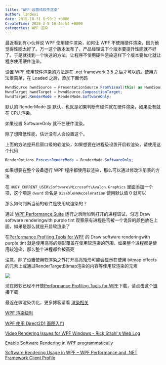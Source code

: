 ```yaml
---
title: "WPF 设置纯软件渲染"
author: lindexi
date: 2019-10-31 8:59:2 +0800
CreateTime: 2020-3-5 10:46:54 +0800
categories: WPF 渲染
---
```


最近看到有小伙伴说 WPF 使用硬件渲染，如何让 WPF 不使用硬件渲染，因为他觉得性能太好了。万一这个版本发布了，产品经理说下个版本要提升性能就不好了。于是就找到一个快速的方法，让程序不使用硬件渲染这样下个版本要优化就让程序使用硬件渲染。

<!--more-->


<!-- 标签：WPF,渲染 -->

设置 WPF 使用软件渲染的方法是在 .net framework 3.5 之后才可以的。使用方法很简单，在 Loaded 之后，添加下面代码

```csharp
HwndSource hwndSource = PresentationSource.FromVisual(this) as HwndSource;
HwndTarget hwndTarget = hwndSource.CompositionTarget;
hwndTarget.RenderMode = RenderMode.SoftwareOnly;
```

默认的 RenderMode 是 默认，也就是如果判断有硬件就在硬件渲染，如果没有就在 CPU 渲染。

如果设置 SoftwareOnly 就不在硬件渲染。

除了想降低性能，估计没有人会设置这个。

上面的方法是开启窗口级的软渲染，如果想要在进程级设置开启软渲染，请使用这个代码

```csharp
RenderOptions.ProcessRenderMode = RenderMode.SoftwareOnly; 
```

如果想要在整个设备运行 WPF 程序都使用软渲染，那么可以通过修改注册表的方法

在 `HKEY_CURRENT_USER\Software\Microsoft\Avalon.Graphics` 里面添加一个项，这个项是 `dword` 命名是 `DisableHWAcceleration` 使用默认值 0 就可以

那么如何判断当前的软件是使用软渲染的？

通过 [WPF Performance Suite](https://docs.microsoft.com/en-us/previous-versions/aa969767(v=vs.110) ) 运行之后附加到打开的进程调试，勾选 Draw software renderingwith purple tint 观察原有进程是否被一个诡异的颜色放在上面，如果是那么就是开启软渲染了

在[Performance Profiling Tools for WPF](https://docs.microsoft.com/en-us/previous-versions/aa969767(v=vs.110) ) 的 Draw software renderingwith purple tint 就是使用高亮的矩形覆盖在使用软渲染的范围，如果整个进程都是使用软渲染，那么整个进程都会被高亮

注意，除了设置使用软渲染之外打开高亮矩形可能会显示在使用 bitmap effects 的元素上或通过RenderTargetBitmap渲染的内容等使用软渲染的元素

<!-- ![](image/WPF 设置纯软件渲染/WPF 设置纯软件渲染0.png) -->

![](http://image.acmx.xyz/lindexi%2F201937185522636)

现在微软已经不开放[Performance Profiling Tools for WPF](https://docs.microsoft.com/en-us/previous-versions/aa969767(v=vs.110) )下载，请点击这个[链接](https://download.microsoft.com/download/A/6/A/A6AC035D-DA3F-4F0C-ADA4-37C8E5D34E3D/setup/WinSDKPerformanceToolKit_amd64/wpt_x64.msi)下载

最近在做渲染优化，更多博客请看 [渲染相关](https://blog.lindexi.com/post/%E6%B8%B2%E6%9F%93.html )

[WPF 渲染级别](https://blog.lindexi.com/post/WPF-%E6%B8%B2%E6%9F%93%E7%BA%A7%E5%88%AB.html )

[WPF 使用 Direct2D1 画图入门](https://blog.lindexi.com/post/WPF-%E4%BD%BF%E7%94%A8-Direct2D1-%E7%94%BB%E5%9B%BE%E5%85%A5%E9%97%A8.html )

[Video Rendering Issues for WPF Windows - Rick Strahl's Web Log](https://weblog.west-wind.com/posts/2017/Feb/13/Video-Rendering-Issues-for-WPF-Windows )

[Enable Software Rendering in WPF programmatically](https://codeblitz.wordpress.com/2010/09/15/enable-software-rendering-in-wpf-programmatically/ )

[Software Rendering Usage in WPF – WPF Performance and .NET Framework Client Profile](https://blogs.msdn.microsoft.com/jgoldb/2010/06/22/software-rendering-usage-in-wpf/ )

